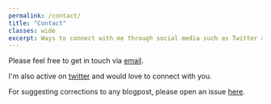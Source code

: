 ```yaml
---
permalink: /contact/
title: "Contact"
classes: wide
excerpt: Ways to connect with me through social media such as Twitter and Linkedin and via email.
---
```


Please feel free to get in touch via [email](mailto:meamitkc@gmail.com).

I'm also active on [twitter](http://bit.ly/amitnesstwitter) and would love to connect with you.

For suggesting corrections to any blogpost, please open an issue [here](https://github.com/amitness/amitness.github.io/issues/new).
